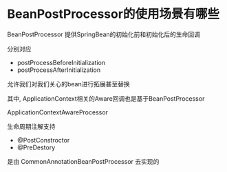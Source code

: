 # BeanPostProcessor的使用场景有哪些

BeanPostProcessor 提供SpringBean的初始化前和初始化后的生命回调

分别对应

- postProcessBeforeInitialization
- postProcessAfterInitialization

允许我们对我们关心的bean进行拓展甚至替换

其中, ApplicationContext相关的Aware回调也是基于BeanPostProcessor

ApplicationContextAwareProcessor

生命周期注解支持

- @PostConstroctor
- @PreDestory

是由 CommonAnnotationBeanPostProcessor  去实现的